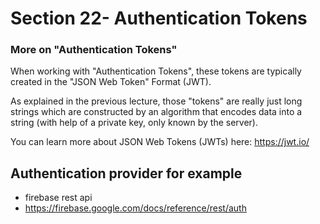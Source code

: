 # Section 22- Authentication Tokens


### More on "Authentication Tokens"
When working with "Authentication Tokens", these tokens are typically created in the "JSON Web Token" Format (JWT).

As explained in the previous lecture, those "tokens" are really just long strings which are constructed by an algorithm that encodes data into a string (with help of a private key, only known by the server).

You can learn more about JSON Web Tokens (JWTs) here: https://jwt.io/


## Authentication provider for example

- firebase rest api
- https://firebase.google.com/docs/reference/rest/auth
